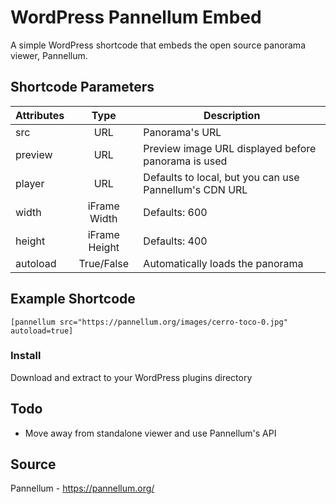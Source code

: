 # WordPress Pannellum Embed

A simple WordPress shortcode that embeds the open source panorama viewer, Pannellum.

## Shortcode Parameters
| Attributes | Type | Description |
| ---------- |:----:| ------- |
| src        | URL | Panorama's URL |
| preview    | URL | Preview image URL displayed before panorama is used |
| player | URL | Defaults to local, but you can use Pannellum's CDN URL |
| width | iFrame Width | Defaults: 600 |
| height | iFrame Height | Defaults: 400 |
| autoload | True/False | Automatically loads the panorama |

## Example Shortcode
`[pannellum src="https://pannellum.org/images/cerro-toco-0.jpg"  autoload=true]`

### Install
Download and extract to your WordPress plugins directory

## Todo
- Move away from standalone viewer and use Pannellum's API

## Source
Pannellum - https://pannellum.org/
